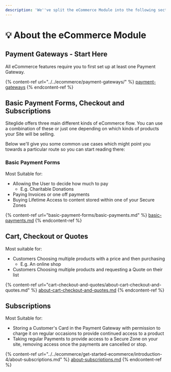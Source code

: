 ```yaml
---
description: 'We''ve split the eCommerce Module into the following sections:'
---
```


# 💡 About the eCommerce Module

## Payment Gateways - Start Here

All eCommerce features require you to first set up at least one Payment Gateway.

{% content-ref url="../../ecommerce/payment-gateways/" %}
[payment-gateways](../../ecommerce/payment-gateways/)
{% endcontent-ref %}

## Basic Payment Forms, Checkout and Subscriptions

Siteglide offers three main different kinds of eCommerce flow. You can use a combination of these or just one depending on which kinds of products your Site will be selling.

Below we'll give you some common use cases which might point you towards a particular route so you can start reading there:

### Basic Payment Forms

Most Suitable for:

* Allowing the User to decide how much to pay
  * E.g. Charitable Donations
* Paying Invoices or one off payments
* Buying Lifetime Access to content stored within one of your Secure Zones

{% content-ref url="basic-payment-forms/basic-payments.md" %}
[basic-payments.md](basic-payment-forms/basic-payments.md)
{% endcontent-ref %}

## Cart, Checkout or Quotes

Most suitable for:

* Customers Choosing multiple products with a price and then purchasing
  * E.g. An online shop
* Customers Choosing multiple products and requesting a Quote on their list

{% content-ref url="cart-checkout-and-quotes/about-cart-checkout-and-quotes.md" %}
[about-cart-checkout-and-quotes.md](cart-checkout-and-quotes/about-cart-checkout-and-quotes.md)
{% endcontent-ref %}

## Subscriptions

Most Suitable for:

* Storing a Customer's Card in the Payment Gateway with permission to charge it on regular occasions to provide continued access to a product
* Taking regular Payments to provide access to a Secure Zone on your site, removing access once the payments are cancelled or stop.

{% content-ref url="../../ecommerce/get-started-ecommerce/introduction-4/about-subscriptions.md" %}
[about-subscriptions.md](../../ecommerce/get-started-ecommerce/introduction-4/about-subscriptions.md)
{% endcontent-ref %}

